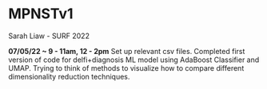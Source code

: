# MPNSTv1
Sarah Liaw - SURF 2022

**07/05/22 ~ 9 - 11am, 12 - 2pm** Set up relevant csv files.
Completed first version of code for delfi+diagnosis ML model
using AdaBoost Classifier and UMAP. Trying to think of methods
to visualize how to compare different dimensionality reduction techniques.
